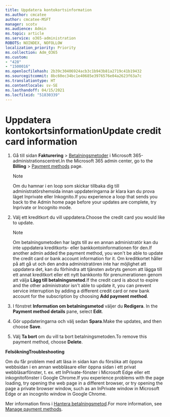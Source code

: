 ```yaml
---
title: Uppdatera kontokortsinformation
ms.author: cmcatee
author: cmcatee-MSFT
manager: scotv
ms.audience: Admin
ms.topic: article
ms.service: o365-administration
ROBOTS: NOINDEX, NOFOLLOW
localization_priority: Priority
ms.collection: Adm_O365
ms.custom:
- "428"
- "1500016"
ms.openlocfilehash: 2b39c30406924acb3c1b943b81a2719c41b19432
ms.sourcegitcommit: 8bc60ec34bc1e40685e3976576e04a2623f63a7c
ms.translationtype: HT
ms.contentlocale: sv-SE
ms.lasthandoff: 04/15/2021
ms.locfileid: "51830339"
---
```

# <a name="update-credit-card-information"></a><span data-ttu-id="946c7-102">Uppdatera kontokortsinformation</span><span class="sxs-lookup"><span data-stu-id="946c7-102">Update credit card information</span></span>

1. <span data-ttu-id="946c7-103">Gå till sidan **Fakturering** \> [Betalningsmetoder](https://go.microsoft.com/fwlink/p/?linkid=2018806) i Microsoft 365-administrationscentret.</span><span class="sxs-lookup"><span data-stu-id="946c7-103">In the Microsoft 365 admin center, go to the **Billing** \> [Payment methods](https://go.microsoft.com/fwlink/p/?linkid=2018806) page.</span></span>

    > [!NOTE]
    > <span data-ttu-id="946c7-104">Om du hamnar i en loop som skickar tillbaka dig till administratörshemsida innan uppdateringarna är klara kan du prova läget Inprivate eller Inkognito.</span><span class="sxs-lookup"><span data-stu-id="946c7-104">If you experience a loop that sends you back to the Admin home page before your updates are complete, try Inprivate or Incognito mode.</span></span>
  
2. <span data-ttu-id="946c7-105">Välj ett kreditkort du vill uppdatera.</span><span class="sxs-lookup"><span data-stu-id="946c7-105">Choose the credit card you would like to update.</span></span>

    > [!NOTE]
    > <span data-ttu-id="946c7-106">Om betalningsmetoden har lagts till av en annan administratör kan du inte uppdatera kreditkorts- eller bankkontoinformationen för den.</span><span class="sxs-lookup"><span data-stu-id="946c7-106">If another admin added the payment method, you won't be able to update the credit card or bank account information for it.</span></span> <span data-ttu-id="946c7-107">Om kreditkortet håller på att gå ut och den andra administratören inte har möjlighet att uppdatera det, kan du förhindra att tjänsten avbryts genom att lägga till ett annat kreditkort eller ett nytt bankkonto för prenumerationen genom att välja **Lägg till betalningsmetod**.</span><span class="sxs-lookup"><span data-stu-id="946c7-107">If the credit card is about to expire and the other administrator isn't able to update it, you can prevent service interruption by adding a different credit card or new bank account for the subscription by choosing **Add payment method**.</span></span>
  
3. <span data-ttu-id="946c7-108">I fönstret **Information om betalningsmetod** väljer du **Redigera**. </span><span class="sxs-lookup"><span data-stu-id="946c7-108">In the **Payment method details** pane, select **Edit**.</span></span>

4. <span data-ttu-id="946c7-109">Gör uppdateringarna och välj sedan **Spara**.</span><span class="sxs-lookup"><span data-stu-id="946c7-109">Make the updates, and then choose **Save**.</span></span>

5. <span data-ttu-id="946c7-110">Välj **Ta bort** om du vill ta bort betalningsmetoden.</span><span class="sxs-lookup"><span data-stu-id="946c7-110">To remove this payment method, choose **Delete**.</span></span>

<span data-ttu-id="946c7-111">**Felsökning**</span><span class="sxs-lookup"><span data-stu-id="946c7-111">**Troubleshooting**</span></span>

<span data-ttu-id="946c7-112">Om du får problem med att läsa in sidan kan du försöka att öppna webbsidan i en annan webbläsare eller öppna sidan i ett privat webbläsarfönster, t. ex. ett InPrivate-fönster i Microsoft Edge eller ett inkognitofönster i Google Chrome.</span><span class="sxs-lookup"><span data-stu-id="946c7-112">If you experience problems with the page loading, try opening the web page in a different browser, or try opening the page a private browser window, such as an InPrivate window in Microsoft Edge or an incognito window in Google Chrome.</span></span> 

<span data-ttu-id="946c7-113">Mer information finns i [Hantera betalningsmetod](https://docs.microsoft.com/microsoft-365/commerce/billing-and-payments/manage-payment-methods).</span><span class="sxs-lookup"><span data-stu-id="946c7-113">For more information, see [Manage payment methods](https://docs.microsoft.com/microsoft-365/commerce/billing-and-payments/manage-payment-methods).</span></span>